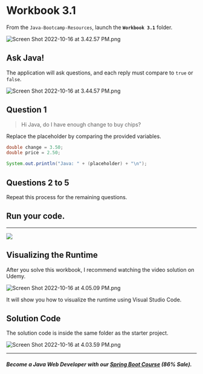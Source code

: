 # Workbook 3.1

From the `Java-Bootcamp-Resources`, launch the **`Workbook 3.1`** folder.

![Screen Shot 2022-10-16 at 3.42.57 PM.png](https://firebasestorage.googleapis.com/v0/b/learnthepart-75aed.appspot.com/o/images%2Fd40319e8-888f-4251-a682-ecdde8e12393?alt=media&token=3b48ea32-b278-4971-a0af-f33c8f62857c)

Ask Java!
---------

The application will ask questions, and each reply must compare to `true` or `false`.

![Screen Shot 2022-10-16 at 3.44.57 PM.png](https://firebasestorage.googleapis.com/v0/b/learnthepart-75aed.appspot.com/o/images%2F301e43dc-d274-493b-8336-a853bceb2eb6?alt=media&token=fc685aa1-a6af-43a5-958f-4fc04b2222ee)

## Question 1
> Hi Java, do I have enough change to buy chips?

Replace the placeholder by comparing the provided variables.

```java
double change = 3.50;
double price = 2.50;

System.out.println("Java: " + (placeholder) + "\n");
```

## Questions 2 to 5
Repeat this process for the remaining questions.

## Run your code.
--------------

![](https://firebasestorage.googleapis.com/v0/b/learnthepart-75aed.appspot.com/o/images%2F9ce0c356-fd65-4d8a-8fa6-36795dba3f4f?alt=media&token=e84b3404-c500-447f-9d14-9bd8da3e2de9)

## Visualizing the Runtime

After you solve this workbook, I recommend watching the video solution on Udemy.

![Screen Shot 2022-10-16 at 4.05.09 PM.png](https://firebasestorage.googleapis.com/v0/b/learnthepart-75aed.appspot.com/o/images%2Faf9cc27b-9c96-4d8b-a5ff-9ef36f98345b?alt=media&token=598d9a43-34c3-4836-a87a-322ea1a21e97)

It will show you how to visualize the runtime using Visual Studio Code.

## Solution Code

The solution code is inside the same folder as the starter project.

![Screen Shot 2022-10-16 at 4.03.59 PM.png](https://firebasestorage.googleapis.com/v0/b/learnthepart-75aed.appspot.com/o/images%2F4d727614-a15c-4651-a3e0-639836b495e1?alt=media&token=b6b6bd26-e460-4ab2-8fac-5e116e17e3fe)

-------
##### Become a Java Web Developer with our [Spring Boot Course](https://udemy-redirect-app.herokuapp.com/spring) (86% Sale).